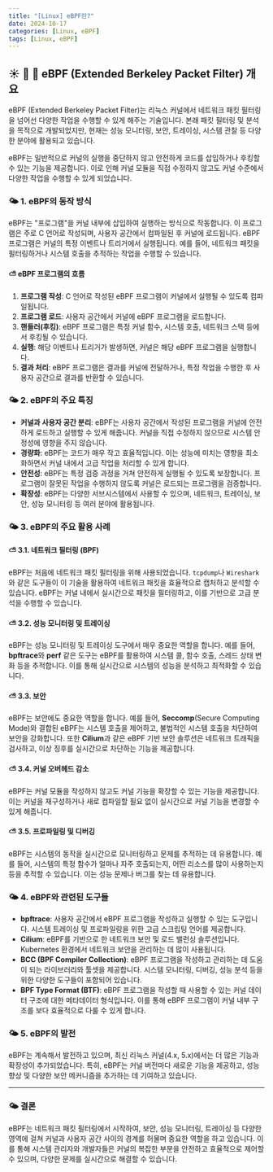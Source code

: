 ```yaml
---
title: "[Linux] eBPF란?"
date: 2024-10-17
categories: [Linux, eBPF]
tags: [Linux, eBPF]
---
```


## ☀️ 🔅 🔆 eBPF (Extended Berkeley Packet Filter) 개요

eBPF (Extended Berkeley Packet Filter)는 리눅스 커널에서 네트워크 패킷 필터링을 넘어선 다양한 작업을 수행할 수 있게 해주는 기술입니다. 본래 패킷 필터링 및 분석을 목적으로 개발되었지만, 현재는 성능 모니터링, 보안, 트레이싱, 시스템 관찰 등 다양한 분야에 활용되고 있습니다.

eBPF는 일반적으로 커널의 실행을 중단하지 않고 안전하게 코드를 삽입하거나 후킹할 수 있는 기능을 제공합니다. 이로 인해 커널 모듈을 직접 수정하지 않고도 커널 수준에서 다양한 작업을 수행할 수 있게 되었습니다.

### 🌤️ 1. eBPF의 동작 방식

eBPF는 "프로그램"을 커널 내부에 삽입하여 실행하는 방식으로 작동합니다. 이 프로그램은 주로 C 언어로 작성되며, 사용자 공간에서 컴파일된 후 커널에 로드됩니다. eBPF 프로그램은 커널의 특정 이벤트나 트리거에서 실행됩니다. 예를 들어, 네트워크 패킷을 필터링하거나 시스템 호출을 추적하는 작업을 수행할 수 있습니다.

#### ⛅ eBPF 프로그램의 흐름
1. **프로그램 작성**: C 언어로 작성된 eBPF 프로그램이 커널에서 실행될 수 있도록 컴파일됩니다.
2. **프로그램 로드**: 사용자 공간에서 커널에 eBPF 프로그램을 로드합니다.
3. **핸들러(후킹)**: eBPF 프로그램은 특정 커널 함수, 시스템 호출, 네트워크 스택 등에서 후킹될 수 있습니다.
4. **실행**: 해당 이벤트나 트리거가 발생하면, 커널은 해당 eBPF 프로그램을 실행합니다.
5. **결과 처리**: eBPF 프로그램은 결과를 커널에 전달하거나, 특정 작업을 수행한 후 사용자 공간으로 결과를 반환할 수 있습니다.

### 🌤️ 2. eBPF의 주요 특징

- **커널과 사용자 공간 분리**: eBPF는 사용자 공간에서 작성된 프로그램을 커널에 안전하게 로드하고 실행할 수 있게 해줍니다. 커널을 직접 수정하지 않으므로 시스템 안정성에 영향을 주지 않습니다.
- **경량화**: eBPF는 코드가 매우 작고 효율적입니다. 이는 성능에 미치는 영향을 최소화하면서 커널 내에서 고급 작업을 처리할 수 있게 합니다.
- **안전성**: eBPF는 특정 검증 과정을 거쳐 안전하게 실행될 수 있도록 보장합니다. 프로그램이 잘못된 작업을 수행하지 않도록 커널은 로드되는 프로그램을 검증합니다.
- **확장성**: eBPF는 다양한 서브시스템에서 사용할 수 있으며, 네트워크, 트레이싱, 보안, 성능 모니터링 등 여러 분야에 활용됩니다.

### 🌤️ 3. eBPF의 주요 활용 사례

#### ⛅ 3.1. 네트워크 필터링 (BPF)
eBPF는 처음에 네트워크 패킷 필터링을 위해 사용되었습니다. `tcpdump`나 `Wireshark`와 같은 도구들이 이 기술을 활용하여 네트워크 패킷을 효율적으로 캡처하고 분석할 수 있습니다. eBPF는 커널 내에서 실시간으로 패킷을 필터링하고, 이를 기반으로 고급 분석을 수행할 수 있습니다.

#### ⛅ 3.2. 성능 모니터링 및 트레이싱
eBPF는 성능 모니터링 및 트레이싱 도구에서 매우 중요한 역할을 합니다. 예를 들어, **bpftrace**와 **perf** 같은 도구는 eBPF를 활용하여 시스템 콜, 함수 호출, 스레드 상태 변화 등을 추적합니다. 이를 통해 실시간으로 시스템의 성능을 분석하고 최적화할 수 있습니다.

#### ⛅ 3.3. 보안
eBPF는 보안에도 중요한 역할을 합니다. 예를 들어, **Seccomp**(Secure Computing Mode)와 결합된 eBPF는 시스템 호출을 제어하고, 불법적인 시스템 호출을 차단하여 보안을 강화합니다. 또한 **Cilium**과 같은 eBPF 기반 보안 솔루션은 네트워크 트래픽을 검사하고, 이상 징후를 실시간으로 차단하는 기능을 제공합니다.

#### ⛅ 3.4. 커널 오버헤드 감소
eBPF는 커널 모듈을 작성하지 않고도 커널 기능을 확장할 수 있는 기능을 제공합니다. 이는 커널을 재구성하거나 새로 컴파일할 필요 없이 실시간으로 커널 기능을 변경할 수 있게 해줍니다.

#### ⛅ 3.5. 프로파일링 및 디버깅
eBPF는 시스템의 동작을 실시간으로 모니터링하고 문제를 추적하는 데 유용합니다. 예를 들어, 시스템의 특정 함수가 얼마나 자주 호출되는지, 어떤 리소스를 많이 사용하는지 등을 추적할 수 있습니다. 이는 성능 문제나 버그를 찾는 데 유용합니다.

### 🌤️ 4. eBPF와 관련된 도구들

- **bpftrace**: 사용자 공간에서 eBPF 프로그램을 작성하고 실행할 수 있는 도구입니다. 시스템 트레이싱 및 프로파일링을 위한 고급 스크립팅 언어를 제공합니다.
- **Cilium**: eBPF를 기반으로 한 네트워크 보안 및 로드 밸런싱 솔루션입니다. Kubernetes 환경에서 네트워크 보안을 관리하는 데 많이 사용됩니다.
- **BCC (BPF Compiler Collection)**: eBPF 프로그램을 작성하고 관리하는 데 도움이 되는 라이브러리와 툴셋을 제공합니다. 시스템 모니터링, 디버깅, 성능 분석 등을 위한 다양한 도구들이 포함되어 있습니다.
- **BPF Type Format (BTF)**: eBPF 프로그램을 작성할 때 사용할 수 있는 커널 데이터 구조에 대한 메타데이터 형식입니다. 이를 통해 eBPF 프로그램이 커널 내부 구조를 보다 효율적으로 다룰 수 있게 합니다.

### 🌤️ 5. eBPF의 발전

eBPF는 계속해서 발전하고 있으며, 최신 리눅스 커널(4.x, 5.x)에서는 더 많은 기능과 확장성이 추가되었습니다. 특히, eBPF는 커널 버전마다 새로운 기능을 제공하고, 성능 향상 및 다양한 보안 메커니즘을 추가하는 데 기여하고 있습니다.

---

### 🌤️ 결론

eBPF는 네트워크 패킷 필터링에서 시작하여, 보안, 성능 모니터링, 트레이싱 등 다양한 영역에 걸쳐 커널과 사용자 공간 사이의 경계를 허물며 중요한 역할을 하고 있습니다. 이를 통해 시스템 관리자와 개발자들은 커널의 복잡한 부분을 안전하고 효율적으로 제어할 수 있으며, 다양한 문제를 실시간으로 해결할 수 있습니다.
